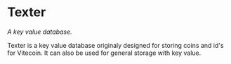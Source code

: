 # Texter

_A key value database._

Texter is a key value database originaly designed for storing coins and id's for Vitecoin. It can also be used for general storage with key value.
